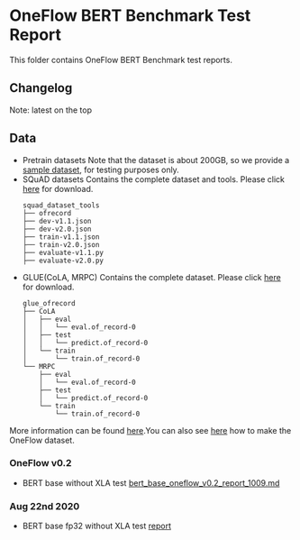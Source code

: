 # OneFlow BERT Benchmark Test Report
This folder contains OneFlow BERT Benchmark test reports.  

## Changelog
Note: latest on the top
## Data

- Pretrain datasets
 Note that the dataset is about 200GB, so we provide a [sample dataset](https://oneflow-public.oss-cn-beijing.aliyuncs.com/datasets/wiki_ofrecord_seq_len_128_example.tgz), for testing purposes only.
- SQuAD datasets
Contains the complete dataset and tools. Please click [here](https://oneflow-public.oss-cn-beijing.aliyuncs.com/datasets/squad_dataset_tools.tgz) for download.
    ```
    squad_dataset_tools
    ├── ofrecord 
    ├── dev-v1.1.json  
    ├── dev-v2.0.json  
    ├── train-v1.1.json  
    ├── train-v2.0.json
    ├── evaluate-v1.1.py  
    ├── evaluate-v2.0.py
    ```
- GLUE(CoLA, MRPC)
Contains the complete dataset. Please click [here](https://oneflow-public.oss-cn-beijing.aliyuncs.com/datasets/glue_ofrecord.tgz) for download.
    ```
    glue_ofrecord
    ├── CoLA
    │   ├── eval
    │   │   └── eval.of_record-0
    │   ├── test
    │   │   └── predict.of_record-0
    │   └── train
    │       └── train.of_record-0
    └── MRPC
        ├── eval
        │   └── eval.of_record-0
        ├── test
        │   └── predict.of_record-0
        └── train
            └── train.of_record-0
    ```
More information can be found [here](https://github.com/Oneflow-Inc/OneFlow-Benchmark/blob/master/LanguageModeling/BERT/README.md).You can also see [here](https://github.com/Oneflow-Inc/oneflow-documentation/blob/master/cn/docs/extended_topics/how_to_make_ofdataset.md) how to make the OneFlow dataset.

### OneFlow v0.2
- BERT base without XLA test [bert_base_oneflow_v0.2_report_1009.md](bert_base_oneflow_v0.2_report_1009.md)
### Aug 22nd 2020
- BERT base fp32 without XLA test [report](bert_base_fp32_report_0822.md)
